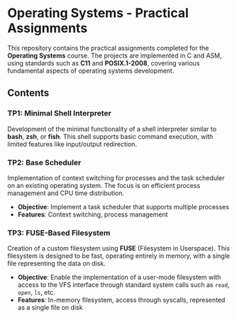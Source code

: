 # Operating Systems - Practical Assignments

This repository contains the practical assignments completed for the **Operating Systems** course. The projects are implemented in C and ASM, using standards such as **C11** and **POSIX.1-2008**, covering various fundamental aspects of operating systems development.

## Contents

### TP1: Minimal Shell Interpreter

Development of the minimal functionality of a shell interpreter similar to **bash**, **zsh**, or **fish**. This shell supports basic command execution, with limited features like input/output redirection.

### TP2: Base Scheduler

Implementation of context switching for processes and the task scheduler on an existing operating system. The focus is on efficient process management and CPU time distribution.

- **Objective**: Implement a task scheduler that supports multiple processes
- **Features**: Context switching, process management

### TP3: FUSE-Based Filesystem

Creation of a custom filesystem using **FUSE** (Filesystem in Userspace). This filesystem is designed to be fast, operating entirely in memory, with a single file representing the data on disk.

- **Objective**: Enable the implementation of a user-mode filesystem with access to the VFS interface through standard system calls such as `read`, `open`, `ls`, etc.
- **Features**: In-memory filesystem, access through syscalls, represented as a single file on disk

